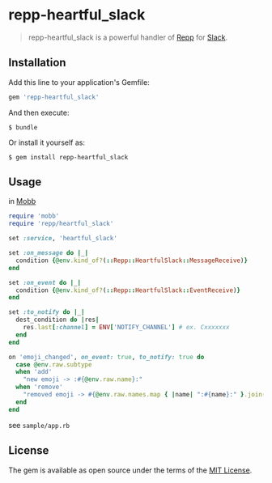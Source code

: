 # repp-heartful_slack

> repp-heartful_slack is a powerful handler of [Repp](https://github.com/kinoppyd/repp) for [Slack](https://slack.com).

## Installation

Add this line to your application's Gemfile:

```ruby
gem 'repp-heartful_slack'
```

And then execute:

    $ bundle

Or install it yourself as:

    $ gem install repp-heartful_slack

## Usage

in [Mobb](https://github.com/kinoppyd/mobb)

```ruby
require 'mobb'
require 'repp/heartful_slack'

set :service, 'heartful_slack'

set :on_message do |_|
  condition {@env.kind_of?(::Repp::HeartfulSlack::MessageReceive)}
end

set :on_event do |_|
  condition {@env.kind_of?(::Repp::HeartfulSlack::EventReceive)}
end

set :to_notify do |_|
  dest_condition do |res|
    res.last[:channel] = ENV['NOTIFY_CHANNEL'] # ex. Cxxxxxxx
  end
end

on 'emoji_changed', on_event: true, to_notify: true do
  case @env.raw.subtype
  when 'add'
    "new emoji -> :#{@env.raw.name}:"
  when 'remove'
    "removed emoji -> #{@env.raw.names.map { |name| ":#{name}:" }.join(' ')}"
  end
end
```

see `sample/app.rb`

## License

The gem is available as open source under the terms of the [MIT License](https://opensource.org/licenses/MIT).
